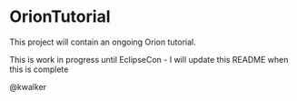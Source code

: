 OrionTutorial
=============

This project will contain an ongoing Orion tutorial.

This is work in progress until EclipseCon - I will update this README when this is complete

@kwalker